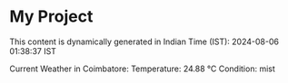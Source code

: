 # My Project

This content is dynamically generated in Indian Time (IST): 2024-08-06 01:38:37 IST


Current Weather in Coimbatore:
Temperature: 24.88 °C
Condition: mist

